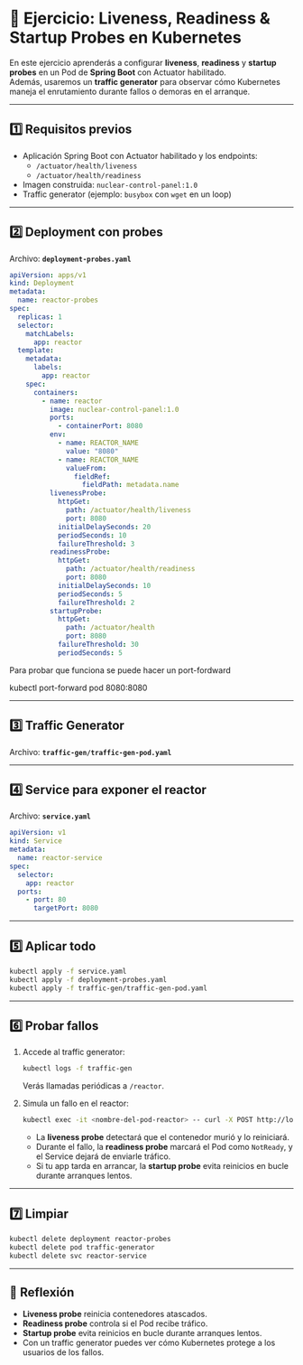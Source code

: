 # 🚦 Ejercicio: Liveness, Readiness & Startup Probes en Kubernetes

En este ejercicio aprenderás a configurar **liveness**, **readiness** y **startup probes** en un Pod de **Spring Boot** con Actuator habilitado.  
Además, usaremos un **traffic generator** para observar cómo Kubernetes maneja el enrutamiento durante fallos o demoras en el arranque.

---

## 1️⃣ Requisitos previos

- Aplicación Spring Boot con Actuator habilitado y los endpoints:
  - `/actuator/health/liveness`
  - `/actuator/health/readiness`
- Imagen construida: `nuclear-control-panel:1.0`
- Traffic generator (ejemplo: `busybox` con `wget` en un loop)

---

## 2️⃣ Deployment con probes

Archivo: **`deployment-probes.yaml`**

```yaml
apiVersion: apps/v1
kind: Deployment
metadata:
  name: reactor-probes
spec:
  replicas: 1
  selector:
    matchLabels:
      app: reactor
  template:
    metadata:
      labels:
        app: reactor
    spec:
      containers:
        - name: reactor
          image: nuclear-control-panel:1.0
          ports:
            - containerPort: 8080
          env:
            - name: REACTOR_NAME
              value: "8080"
            - name: REACTOR_NAME 
              valueFrom:
                fieldRef:
                  fieldPath: metadata.name  
          livenessProbe:
            httpGet:
              path: /actuator/health/liveness
              port: 8080
            initialDelaySeconds: 20
            periodSeconds: 10
            failureThreshold: 3
          readinessProbe:
            httpGet:
              path: /actuator/health/readiness
              port: 8080
            initialDelaySeconds: 10
            periodSeconds: 5
            failureThreshold: 2
          startupProbe:
            httpGet:
              path: /actuator/health
              port: 8080
            failureThreshold: 30
            periodSeconds: 5
```

Para probar que funciona se puede hacer un port-fordward

kubectl port-forward pod 8080:8080

---

## 3️⃣ Traffic Generator

Archivo: **`traffic-gen/traffic-gen-pod.yaml`**


---

## 4️⃣ Service para exponer el reactor

Archivo: **`service.yaml`**

```yaml
apiVersion: v1
kind: Service
metadata:
  name: reactor-service
spec:
  selector:
    app: reactor
  ports:
    - port: 80
      targetPort: 8080
```

---

## 5️⃣ Aplicar todo

```bash
kubectl apply -f service.yaml
kubectl apply -f deployment-probes.yaml
kubectl apply -f traffic-gen/traffic-gen-pod.yaml
```

---

## 6️⃣ Probar fallos

1. Accede al traffic generator:
   ```bash
   kubectl logs -f traffic-gen
   ```

   Verás llamadas periódicas a `/reactor`.

2. Simula un fallo en el reactor:
   ```bash
   kubectl exec -it <nombre-del-pod-reactor> -- curl -X POST http://localhost:8080/reactor/crash
   ```

   - La **liveness probe** detectará que el contenedor murió y lo reiniciará.  
   - Durante el fallo, la **readiness probe** marcará el Pod como `NotReady`, y el Service dejará de enviarle tráfico.  
   - Si tu app tarda en arrancar, la **startup probe** evita reinicios en bucle durante arranques lentos.

---

## 7️⃣ Limpiar

```bash
kubectl delete deployment reactor-probes
kubectl delete pod traffic-generator
kubectl delete svc reactor-service
```

---

## 📝 Reflexión

- **Liveness probe** reinicia contenedores atascados.  
- **Readiness probe** controla si el Pod recibe tráfico.  
- **Startup probe** evita reinicios en bucle durante arranques lentos.  
- Con un traffic generator puedes ver cómo Kubernetes protege a los usuarios de los fallos.
